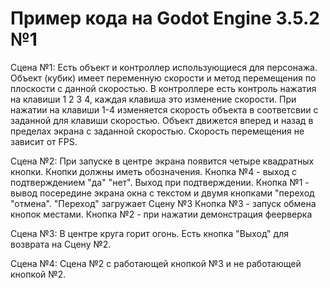 <h1>Пример кода на Godot Engine 3.5.2 №1</h1>

Сцена №1:
Есть объект и контроллер использующиеся для персонажа.
Объект (кубик) имеет переменную скорости и метод перемещения по плоскости с данной скоростью.
В контроллере есть контроль нажатия на клавиши 1 2 3 4, каждая клавиша это изменение скорости.
При нажатии на клавиши 1-4 изменяется скорость объекта в соответсвии с заданной для клавиши скоростью.
Объект движется вперед и назад в пределах экрана с заданной скоростью.
Скорость перемещения не зависит от FPS.

Сцена №2:
При запуске в центре экрана появится четыре квадратных кнопки. Кнопки должны иметь обозначения.
Кнопка №4 - выход с подтверждением "да" "нет". Выход при подтверждении.
Кнопка №1 - вывод посередине экрана окна с текстом и двумя кнопками "переход "отмена". "Переход" загружает Сцену №3
Кнопка №3 - запуск обмена кнопок местами.
Кнопка №2 - при нажатии демонстрация феерверка

Сцена №3:
В центре круга горит огонь.
Есть кнопка "Выход" для возврата на Сцену №2.

Сцена №4:
Сцена №2 с работающей кнопкой №3 и не работающей кнопкой №2.
